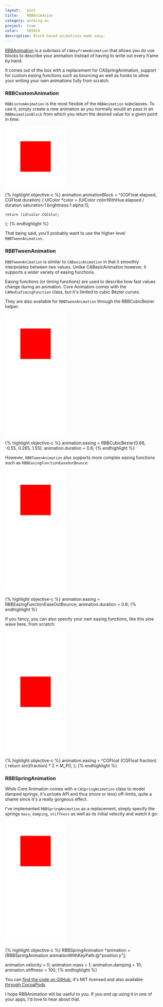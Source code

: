 ```yaml
---
layout:   post
title:    RBBAnimation
category: working-on
project:  true
color:    5050C0
description: Block-based animations made easy.
---
```


[RBBAnimation] is a subclass of `CAKeyframeAnimation` that allows you do use
blocks to describe your animation instead of having to write out every frame by
hand.

It comes out of the box with a replacement for CASpringAnimation, support for
custom easing functions such as bouncing as well as hooks to allow your writing
your own animations fully from scratch.

### RBBCustomAnimation

`RBBCustomAnimation` is the most flexible of the `RBBAnimation` subclasses.
To use it, simply create a new animation as you normally would
an pass in an `RBBAnimationBlock` from which you return the desired value for a
given point in time.

<div class="img-wrapper">
    <img src="/img/rbbanimation/rainbow.gif" alt="RBBCustomAnimation">
</div>

{% highlight objective-c %}
animation.animationBlock = ^(CGFloat elapsed, CGFloat duration) {
    UIColor *color = [UIColor colorWithHue:elapsed / duration
                                saturation:1
                                brightness:1
                                     alpha:1];

    return (id)color.CGColor;
};
{% endhighlight %}

That being said, you'll probably want to use the higher-level
`RBBTweenAnimation`.

### RBBTweenAnimation

`RBBTweenAnimation` is similar to `CABasicAnimation` in that it smoothly
interpolates between two values. Unlike CABasicAnimation however, it supports a
wider variety of easing functions.

Easing functions (or timing functions) are used to describe how fast values
change during an animation. Core Animation comes with the
`CAMediaTimingFunction` class, but it's limited to cubic Bézier curves.

They are also available for `RBBTweenAnimation` through the RBBCubicBezier
helper:

<div class="img-wrapper">
    <img src="/img/rbbanimation/ease-in-out-back.gif" alt="RBBCubicBezier(0.68, -0.55, 0.265, 1.55)">
</div>

{% highlight objective-c %}
animation.easing = RBBCubicBezier(0.68, -0.55, 0.265, 1.55);
animation.duration = 0.6;
{% endhighlight %}

However, `RBBTweenAnimation` also supports more complex easing functions such as
`RBBEasingFunctionEaseOutBounce`:

<div class="img-wrapper">
    <img src="/img/rbbanimation/bounce.gif" alt="RBBEasingFunctionEaseOutBounce">
</div>

{% highlight objective-c %}
animation.easing = RBBEasingFunctionEaseOutBounce;
animation.duration = 0.8;
{% endhighlight %}

If you fancy, you can also specify your own easing functions, like this sine
wave here, from scratch:

<div class="img-wrapper">
    <img src="/img/rbbanimation/sine-wave.gif" alt="Custom easing function">
</div>

{% highlight objective-c %}
animation.easing = ^CGFloat (CGFloat fraction) {
    return sin((fraction) * 2 * M_PI);
};
{% endhighlight %}

### RBBSpringAnimation

While Core Animation comes with a `CASpringAnimation` class to model damped
springs, it's private API and thus (more or less) off-limits, quite a shame
since it's a really gorgeous effect.

I've implemented `RBBSpringAnimation` as a replacement, simply specify the
springs `mass`, `damping`, `stiffness` as well as its initial velocity and watch
it go:

<div class="img-wrapper">
    <img src="/img/rbbanimation/spring.gif" alt="RBBSpringAnimation">
</div>

{% highlight objective-c %}
RBBSpringAnimation *animation = [RBBSpringAnimation animationWithKeyPath:@"position.y"];

animation.velocity = 0;
animation.mass = 1;
animation.damping = 10;
animation.stiffness = 100;
{% endhighlight %}

You can [find the code on GitHub][RBBAnimation], it's MIT licensed and also
available [through CocoaPods][pod].

I hope RBBAnimation will be useful to you. If you end up using it in one of your
apps, I'd love to hear about that.

[RBBAnimation]: https://github.com/robb/RBBAnimation
[pod]: https://github.com/CocoaPods/Specs/tree/master/RBBAnimation
